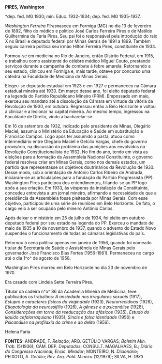 **PIRES, Washington**

\*dep. fed. MG 1930; min. Educ. 1932-1934; dep. fed. MG 1935-1937.

*Washington Ferreira Pires*nasceu em Formiga (MG) no dia 13 de fevereiro
de 1892, filho do médico e político José Carlos Ferreira Pires e de
Matilde Guilhermina de Faria Pires. Seu pai foi o responsável pela
introdução do raio X no Brasil e deputado federal por Minas Gerais de
1891 a 1899. Também seguiu carreira política seu irmão Hílton Ferreira
Pires, constituinte de 1934.

Formou-se em medicina no Rio de Janeiro, então Distrito Federal, em
1915, e trabalhou como assistente do célebre médico Miguel Couto,
prestando serviços durante a campanha de combate à febre amarela.
Retornando a seu estado, clinicou em Formiga e, mais tarde, obteve por
concurso uma cátedra na Faculdade de Medicina de Minas Gerais.

Elegeu-se deputado estadual em 1923 e em 1927 e permaneceu na Câmara
estadual mineira até 1930. Em março desse ano, foi eleito deputado
federal na legenda do Partido Republicano Mineiro (PRM). Empossado em
maio, exerceu seu mandato até a dissolução da Câmara em virtude da
vitória da Revolução de 1930, em outubro. Regressou então a Belo
Horizonte e voltou a clinicar e a lecionar na capital mineira. Ao mesmo
tempo, ingressou na Faculdade de Direito, vindo a bacharelar-se.

Em 16 de setembro de 1932, indicado pelo presidente de Minas, Olegário
Maciel, assumiu o Ministério da Educação e Saúde em substituição a
Francisco Campos. Logo após ter assumido a pasta, atuou como
intermediário entre Olegário Maciel e Getúlio Vargas, chefe do governo
provisório, na discussão do problema das punições aos envolvidos na
Revolução Constitucionalista de 1932. No fim do ano, tendo em vista as
eleições para a formação da Assembleia Nacional Constituinte, o governo
federal resolveu criar em Minas Gerais, como nos demais estados, um
partido que representasse os objetivos doutrinários da Revolução de
1930. Desse modo, sob a orientação de Antônio Carlos Ribeiro de Andrada,
iniciaram-se as articulações para a fundação do Partido Progressista
(PP). Washington Pires participou dos entendimentos, filiando-se ao PP
logo após a sua criação. Em 1933, às vésperas da instalação da
Constituinte, concedeu entrevista a um jornal mineiro, afirmando a
necessidade de que a presidência da Assembleia fosse pleiteada por Minas
Gerais. Com esse objetivo, participou de uma série de reuniões em Belo
Horizonte. De fato, o cargo veio a ser ocupado pelo mineiro Antônio
Carlos.

Após deixar o ministério em 25 de julho de 1934, foi eleito em outubro
deputado federal por seu estado na legenda do PP. Exerceu o mandato de
maio de 1935 a 10 de novembro de 1937, quando o advento do Estado Novo
suspendeu o funcionamento de todas as câmaras legislativas do país.

Retornou à cena política apenas em janeiro de 1956, quando foi nomeado
titular da Secretaria de Saúde e Assistência de Minas Gerais pelo
governador José Francisco Bias Fortes (1956-1961). Permaneceu no cargo
até o dia 1^o^ de agosto de 1958.

Washington Pires morreu em Belo Horizonte no dia 23 de novembro de 1970.

Era casado com Lindeia Sette Ferreira Pires.

Titular da cadeira n^o^ 86 da Academia Mineira de Medicina, teve
publicados os trabalhos: *A ansiedade nos irregulares sexuais* (1917),
*Estupro e caracteres físicos da virgindade* (1923), *Neurorrecidivas*
(1926), *Etiopatologia da neurossífilis* (1926), *A gênese e a
psicanálise* (1928), *Considerações em torno da reeducação dos afásicos*
(1935), *Estudo do líquido cefalorraquiano* (1935), *Sinais e falsa
identidade* (1956) e *Psicanálise na profilaxia do crime e do delito*
(1956).

Helena Faria

**FONTES:** ANDRADE, F. *Relação*; ARQ. GETÚLIO VARGAS; *Boletim Min.
Trab*. (5/1936); CÂM. DEP. *Deputados*; CONSULT. MAGALHÃES, B.; *Diário
do Congresso Nacional*; *Encic. Mirador*; MONTEIRO, N. *Dicionário*;
PEIXOTO, A. *Getúlio*; *Rev. Arq. Públ. Mineiro* (12/1976); SILVA, H.
*1933*.
